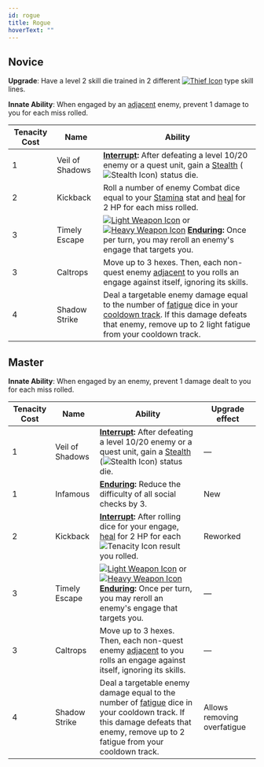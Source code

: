 ```yaml
---
id: rogue
title: Rogue
hoverText: ""
---
```


## Novice

**Upgrade**: Have a level 2 skill die trained in 2 different [<img src="/icons/thief.svg" alt="Thief Icon" class="icon-svg" />](/docs/skill-lines/thief) type skill lines.

**Innate Ability**: When engaged by an [adjacent](/docs/glossary/adjacent) enemy, prevent 1 damage to you for each miss rolled.

| Tenacity Cost | Name            | Ability                                                                                                                                                                                                                                                                                                                                           |
| ------------- | --------------- | ------------------------------------------------------------------------------------------------------------------------------------------------------------------------------------------------------------------------------------------------------------------------------------------------------------------------------------------------- |
| 1             | Veil of Shadows | **[Interrupt](/docs/glossary/interrupt):** After defeating a level 10/20 enemy or a quest unit, gain a [Stealth](/docs/status-effects/stealth) (<img src="/icons/stealth.svg" alt="Stealth Icon" class="icon-svg" />) status die.                                                                                                                 |
| 2             | Kickback        | Roll a number of enemy Combat dice equal to your [Stamina](/docs/stats/stamina) stat and [heal](/docs/glossary/healing) for 2 HP for each miss rolled.                                                                                                                                                                                            |
| 3             | Timely Escape   | [<img src="/icons/light-weapon.svg" alt="Light Weapon Icon" class="icon-svg" />](/docs/battle-forms/light-weapon) or [<img src="/icons/heavy-weapon.svg" alt="Heavy Weapon Icon" class="icon-svg" />](/docs/battle-forms/heavy-weapon) **[Enduring](/docs/glossary/enduring):** Once per turn, you may reroll an enemy's engage that targets you. |
| 3             | Caltrops        | Move up to 3 hexes. Then, each non-quest enemy [adjacent](/docs/glossary/adjacent) to you rolls an engage against itself, ignoring its skills.                                                                                                                                                                                                    |
| 4             | Shadow Strike   | Deal a targetable enemy damage equal to the number of [fatigue](/docs/glossary/fatigue) dice in your [cooldown track](/docs/glossary/cooldown-track). If this damage defeats that enemy, remove up to 2 light fatigue from your cooldown track.                                                                                                   |

## Master

**Innate Ability**: When engaged by an enemy, prevent 1 damage dealt to you for each miss rolled.

| Tenacity Cost | Name            | Ability                                                                                                                                                                                                                                                                                                                                           | Upgrade effect              |
| ------------- | --------------- | ------------------------------------------------------------------------------------------------------------------------------------------------------------------------------------------------------------------------------------------------------------------------------------------------------------------------------------------------- | --------------------------- |
| 1             | Veil of Shadows | **[Interrupt](/docs/glossary/interrupt):** After defeating a level 10/20 enemy or a quest unit, gain a [Stealth](/docs/status-effects/stealth) (<img src="/icons/stealth.svg" alt="Stealth Icon" class="icon-svg" />) status die.                                                                                                                 | —                           |
| 1             | Infamous        | **[Enduring](/docs/glossary/enduring):** Reduce the difficulty of all social checks by 3.                                                                                                                                                                                                                                                         | New                         |
| 2             | Kickback        | **[Interrupt](/docs/glossary/interrupt):** After rolling dice for your engage, [heal](/docs/glossary/healing) for 2 HP for each <img src="/icons/tenacity.svg" alt="Tenacity Icon" class="icon-svg" /> result you rolled.                                                                                                                         | Reworked                    |
| 3             | Timely Escape   | [<img src="/icons/light-weapon.svg" alt="Light Weapon Icon" class="icon-svg" />](/docs/battle-forms/light-weapon) or [<img src="/icons/heavy-weapon.svg" alt="Heavy Weapon Icon" class="icon-svg" />](/docs/battle-forms/heavy-weapon) **[Enduring](/docs/glossary/enduring):** Once per turn, you may reroll an enemy's engage that targets you. | —                           |
| 3             | Caltrops        | Move up to 3 hexes. Then, each non-quest enemy [adjacent](/docs/glossary/adjacent) to you rolls an engage against itself, ignoring its skills.                                                                                                                                                                                                    | —                           |
| 4             | Shadow Strike   | Deal a targetable enemy damage equal to the number of [fatigue](/docs/glossary/fatigue) dice in your cooldown track. If this damage defeats that enemy, remove up to 2 fatigue from your cooldown track.                                                                                                                                          | Allows removing overfatigue |
